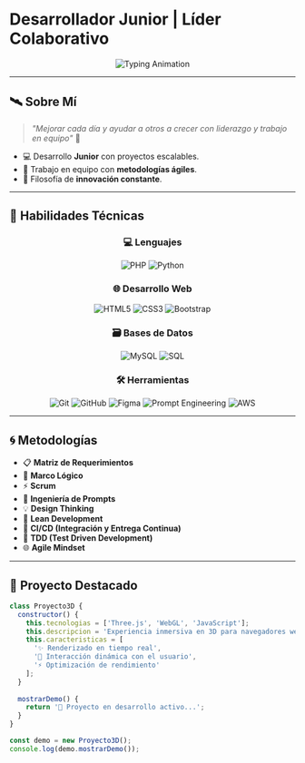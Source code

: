 # Desarrollador Junior | Líder Colaborativo  

<div align="center">
  <img src="https://readme-typing-svg.demolab.com?font=Orbitron&size=25&pause=1000&color=00BFFF&center=true&vCenter=true&width=800&lines=%F0%9F%8C%8C+Bienvenido+a+mi+universo+de+desarrollo;%F0%9F%9A%80+Full+Stack+Developer;%F0%9F%8E%A8+Experiencias+Web+3D+Inmersivas;%F0%9F%A4%9D+Liderazgo+y+Trabajo+Colaborativo" alt="Typing Animation" />
</div>

---

## 🛰️ Sobre Mí
> *"Mejorar cada día y ayudar a otros a crecer con liderazgo y trabajo en equipo"* 💪

- 💻 Desarrollo **Junior** con proyectos escalables.    
- 🤝 Trabajo en equipo con **metodologías ágiles**.  
- 🚀 Filosofía de **innovación constante**.

---

## 🔷 Habilidades Técnicas
<div align="center">

### 💻 Lenguajes
![PHP](https://img.shields.io/badge/PHP-0A0F1C?style=for-the-badge&logo=php&logoColor=00BFFF)
![Python](https://img.shields.io/badge/Python-0A0F1C?style=for-the-badge&logo=python&logoColor=00BFFF)

### 🌐 Desarrollo Web
![HTML5](https://img.shields.io/badge/HTML5-0A0F1C?style=for-the-badge&logo=html5&logoColor=00BFFF)
![CSS3](https://img.shields.io/badge/CSS3-0A0F1C?style=for-the-badge&logo=css3&logoColor=00BFFF)
![Bootstrap](https://img.shields.io/badge/Bootstrap-0A0F1C?style=for-the-badge&logo=bootstrap&logoColor=00BFFF)

### 🗃️ Bases de Datos
![MySQL](https://img.shields.io/badge/MySQL-0A0F1C?style=for-the-badge&logo=mysql&logoColor=00BFFF)
![SQL](https://img.shields.io/badge/SQL-0A0F1C?style=for-the-badge&logo=sql&logoColor=00BFFF)

### 🛠️ Herramientas
![Git](https://img.shields.io/badge/Git-0A0F1C?style=for-the-badge&logo=git&logoColor=00BFFF)
![GitHub](https://img.shields.io/badge/GitHub-0A0F1C?style=for-the-badge&logo=github&logoColor=00BFFF)
![Figma](https://img.shields.io/badge/Figma-0A0F1C?style=for-the-badge&logo=figma&logoColor=00BFFF)
![Prompt Engineering](https://img.shields.io/badge/Prompt_Engineering-0A0F1C?style=for-the-badge&logo=openai&logoColor=00BFFF)
![AWS](https://img.shields.io/badge/AWS_Cloud-0A0F1C?style=for-the-badge&logo=amazonaws&logoColor=00BFFF)

</div>

---

## 🌀 Metodologías
- 📋 **Matriz de Requerimientos**
- 🧠 **Marco Lógico**  
- ⚡ **Scrum**  
- 🤖 **Ingeniería de Prompts**
- 💡 **Design Thinking**
- 🚀 **Lean Development**
- 🔄 **CI/CD (Integración y Entrega Continua)**
- 🧪 **TDD (Test Driven Development)**
- 🌐 **Agile Mindset**

---


## 🌌 Proyecto Destacado
```javascript
class Proyecto3D {
  constructor() {
    this.tecnologias = ['Three.js', 'WebGL', 'JavaScript'];
    this.descripcion = 'Experiencia inmersiva en 3D para navegadores web';
    this.caracteristicas = [
      '✨ Renderizado en tiempo real',
      '🎯 Interacción dinámica con el usuario',
      '⚡ Optimización de rendimiento'
    ];
  }
  
  mostrarDemo() {
    return '🚀 Proyecto en desarrollo activo...';
  }
}

const demo = new Proyecto3D();
console.log(demo.mostrarDemo());
